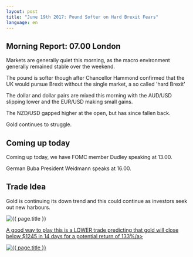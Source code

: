 ```yaml
---
layout: post
title: "June 19th 2017: Pound Softer on Hard Brexit Fears"
language: en
---
```

## Morning Report: 07.00 London

Markets are generally quiet this morning, as the macro environment generally remained stable over the weekend. 

The pound is softer though after Chancellor Hammond confirmed that the UK would pursue Brexit without the single market, a so called 'hard Brexit'

The dollar and dollar pairs are mixed this morning with the AUD/USD slipping lower and the EUR/USD making small gains. 

The NZD/USD gapped higher at the open, but has since fallen back. 

Gold continues to struggle. 

## Coming up today

Coming up today, we have FOMC member Dudley speaking at 13.00. 

German Buba President Weidmann speaks at 16.00. 

## Trade Idea

Gold is continuing its down trend and this could continue as investors seek out new harbours.

<img class="post-image" src="{{ site.url }}/images/2017-06-19_07-41-20.jpg" alt="{{ page.title }}" title="{{ page.title }}">

<a href="%LINK%%?currency=GBP&market=metals&duration_amount=14&duration_units=d&amount=10&amount_type=payout&expiry_type=duration&underlying=frxXAUUSD&formname=higherlower&barrier=1245" target="_blank">A good way to play this is a LOWER trade predicting that gold will close below $1245 in 14 days for a potential return of 133%/a>

<img class="post-image" src="{{ site.url }}/images/2017-06-19_07-43-03.jpg" alt="{{ page.title }}" title="{{ page.title }}">